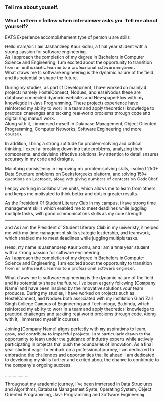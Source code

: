 ### Tell me about youself.

### What pattern o follow when interviewer asks you Tell me about yourself?
EATS
Experience
accomplishement
type of person u are
skills

Hello mam/sir. I am Jashandeep Kaur Sidhu, a final year student with a strong passion for software engineering. <br>
As I approach the completion of my degree in Bachelors in Computer Science and Engineering, I am excited about the opportunity to transition from an enthusiastic learner to a professional software engineer. <br>
What draws me to software engineering is the dynamic nature of the field and its potential to shape the future.

During my studies, as part of Development, I have worked on mainly 4 projects namely HostelConnect, Nodues, and easeNodus these are database connected dyanmic websites and NewspaperFlow with my knowlegde in Java Programming. These projects experience have reinforced my ability to work in a team and apply theoretical knowledge to practical challenges and tackling real-world problems through code and digitalising manual work. <br>
Along with it, i immersed myself in Database Management, Object Oriented Programming, Computer Networks, Software Engineering and more courses.

In addition, I bring a strong aptitude for problem-solving and critical thinking. I excel at breaking down intricate problems, analyzing their components, and devising effective solutions. My attention to detail ensures accuracy in my code and designs.

Maintaing consistency in improving my problem solving skills, i solved 250+ Data Structure problems on Geeksforgeeks platform, and solving 150+ questions on Leetcode, along wth giving numbers of contests on CodeChef.

I enjoy working in collaborative units, which allows me to learn from others and keeps me motivated to think better and obtain greater results.

As the President Of Student Literary Club in my campus, i have strong time management skills which enabled me to meet deadlines while juggling multiple tasks, with good communications skills as my core strength.

-------------------------------------------------------------------------------------------------------------------------------------------------------------------------
and  As i am the President of Student Literary Club in my univeristy, it helped me with my time management skills strategic leadership, and teamwork, which enabled me to meet deadlines while juggling multiple tasks.


Hello, my name is Jashandeep Kaur Sidhu, and I am a final year student with a strong passion for software engineering.  
As I approach the completion of my degree in Bachelors in Computer Science and Engineering, I am excited about the opportunity to transition from an enthusiastic learner to a professional software engineer. 

What draws me to software engineering is the dynamic nature of the field and its potential to shape the future.
I've been eagerly following [Company Name] and have been inspired by the innovative solutions your team produces. 
During my studies, I have worked on projects such as HostelConnect, and Nodues both associated with my institution Giani Zail Singh College Campus of Engineering and Technology, Bathinda, which reinforced my ability to work in a team and apply theoretical knowledge to practical challenges and tackling real-world problems through code. Along with it, i immersed myself in courses



Joining [Company Name] aligns perfectly with my aspirations to learn, grow, and contribute to impactful projects. I am particularly drawn to the opportunity to learn under the guidance of industry experts while actively participating in projects that push the boundaries of innovation. As a final year student eager to embark on a professional journey, I am dedicated to embracing the challenges and opportunities that lie ahead. 
I am dedicated to developing my skills further and excited about the chance to contribute to the company's ongoing success.

...................

Throughout my academic journey, I've been immersed in Data Structures and Algorithms, Database Management Syste, Operating System, Object Oriented Programming, Java Programming and Software Engineering.
